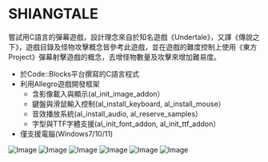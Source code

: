 # SHIANGTALE
嘗試用C語言的彈幕遊戲，設計理念來自於知名遊戲《Undertale》，又譯《傳說之下》，遊戲目錄及怪物攻擊概念皆參考此遊戲，並在遊戲的難度控制上使用《東方Project》彈幕射擊遊戲的概念，去增怪物數量及攻擊來增加難易度。

- 於Code::Blocks平台撰寫的C語言程式
- 利用Allegro遊戲開發框架
  - 含影像載入與顯示(al_init_image_addon）
  - 鍵盤與滑鼠輸入控制(al_install_keyboard, al_install_mouse）
  - 音效播放系統(al_install_audio, al_reserve_samples）
  - 字型與TTF字體支援(al_init_font_addon, al_init_ttf_addon）
- 僅支援電腦(Windows7/10/11) 

![Image](https://github.com/user-attachments/assets/df04659c-c95b-4501-8b8e-b79b734e1d7d)
![Image](https://github.com/user-attachments/assets/d9c84fdf-e288-41cb-83c0-2e9cc0c29733)
![Image](https://github.com/user-attachments/assets/ef979ed2-8540-40bf-a2f8-969bfca1fb91)
![Image](https://github.com/user-attachments/assets/82ab887a-d879-4cfb-bb95-42cfdb2ec65f)
![Image](https://github.com/user-attachments/assets/42cde761-53bd-45d1-a8c0-89e9439e7499)
![Image](https://github.com/user-attachments/assets/43a60410-f424-49db-b999-bf9b5fc30a2a)
